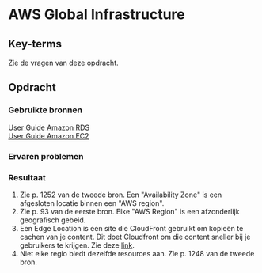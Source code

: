 # AWS Global Infrastructure


## Key-terms
Zie de vragen van deze opdracht.


## Opdracht
### Gebruikte bronnen
[User Guide Amazon RDS](https://docs.aws.amazon.com/pdfs/AmazonRDS/latest/UserGuide/rds-ug.pdf#Concepts.RegionsAndAvailabilityZones)  
[User Guide Amazon EC2](https://docs.aws.amazon.com/pdfs/AWSEC2/latest/UserGuide/ec2-ug.pdf#using-regions-availability-zones)

### Ervaren problemen

### Resultaat
1. Zie p. 1252 van de tweede bron. Een "Availability Zone" is een afgesloten locatie binnen een "AWS region".
2. Zie p. 93 van de eerste bron. Elke "AWS Region" is een afzonderlijk geografisch gebeid.  
3. Een Edge Location is een site die CloudFront gebruikt om kopieën te cachen van je content. Dit doet Cloudfront om die content sneller bij je gebruikers te krijgen. Zie deze [link](https://wa.aws.amazon.com/wellarchitected/2020-07-02T19-33-23/wat.concept.edge-location.en.html).  
4. Niet elke regio biedt dezelfde resources aan. Zie p. 1248 van de tweede bron. 
